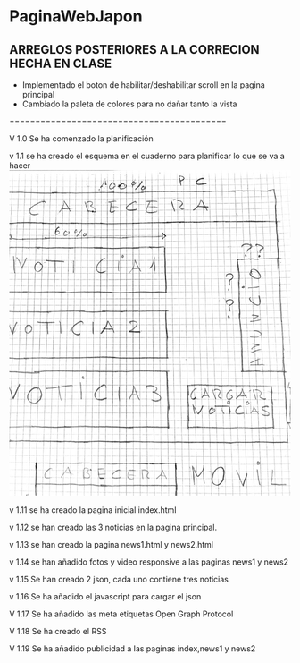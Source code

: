 # PaginaWebJapon

## ARREGLOS POSTERIORES A LA CORRECION HECHA EN CLASE
- Implementado el boton de habilitar/deshabilitar scroll en la pagina principal  
- Cambiado la paleta de colores para no dañar tanto la vista  






==========================================





V 1.0 Se ha comenzado la planificación

v 1.1 se ha creado el esquema en el cuaderno para planificar lo que se va a hacer
![My image](https://github.com/ManuRamirez/PaginaWebJapon/blob/master/images/BocetoPc.jpg)

v 1.11 se ha creado la pagina inicial index.html

v 1.12 se han creado las 3 noticias en la pagina principal.

v 1.13 se han creado la pagina news1.html y news2.html

v 1.14 se han añadido fotos y video responsive a las paginas news1 y news2

v 1.15 Se han creado 2 json, cada uno contiene tres noticias

v 1.16 Se ha añadido el javascript para cargar el json

V 1.17 Se ha añadido las meta etiquetas Open Graph Protocol

V 1.18 Se ha creado el RSS

V 1.19 Se ha añadido publicidad a las paginas index,news1 y news2


